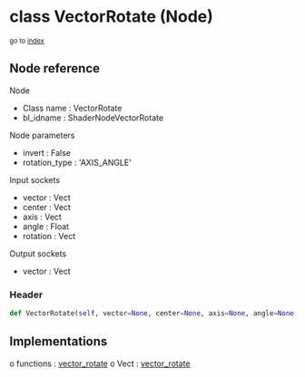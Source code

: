 # class VectorRotate (Node)

<sub>go to [index](/docs/index.md)</sub>

## Node reference

Node
 - Class name : VectorRotate
 - bl_idname : ShaderNodeVectorRotate

Node parameters
 - invert : False
 - rotation_type : 'AXIS_ANGLE'

Input sockets
 - vector : Vect
 - center : Vect
 - axis : Vect
 - angle : Float
 - rotation : Vect

Output sockets
 - vector : Vect

### Header

``` python
def VectorRotate(self, vector=None, center=None, axis=None, angle=None, rotation=None, invert=False, rotation_type='AXIS_ANGLE', node_label=None, node_color=None):
```

## Implementations

o functions : [vector_rotate](/docs/GeoNodes_classes/GLOBAL.md#vector_rotate)
o Vect : [vector_rotate](/docs/GeoNodes_classes/Vect.md#vector_rotate)

